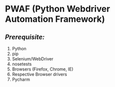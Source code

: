 # PWAF (Python Webdriver Automation Framework)

## _Prerequisite:_

1. Python
2. pip
3. Selenium/WebDriver
4. nosetests
5. Browsers (Firefox, Chrome, IE)
6. Respective Browser drivers
7. Pycharm
